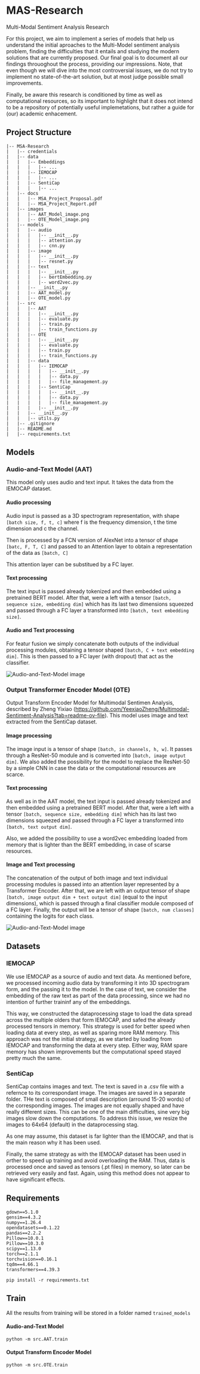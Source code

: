 # MAS-Research
Multi-Modal Sentiment Analysis Research

For this project, we aim to implement a series of models that help us understand the initial aproaches to the Multi-Model sentiment analysis problem, finding the difficulties that it entails and studying the modern solutions that are currently proposed. Our final goal is to document all our findings throuoghout the process, providing our impressions. Note, that even though we will dive into the most controversial issues, we do not try to implement no state-of-the-art solution, but at most judge possible small improvements.

Finally, be aware this research is conditioned by time as well as computational resources, so its important to highlight that it does not intend to be a repository of potentially useful implemetations, but rather a guide for (our) academic enhacement.


## Project Structure

```
|-- MSA-Research
|   |-- credentials
|   |-- data
|   |   |-- Embeddings
|   |   |   |-- ...
|   |   |-- IEMOCAP
|   |   |   |-- ...
|   |   |-- SentiCap
|   |   |   |-- ... 
|   |-- docs
|   |   |-- MSA_Project_Proposal.pdf
|   |   |-- MSA_Project_Report.pdf
|   |-- images
|   |   |-- AAT_Model_image.png
|   |   |-- OTE_Model_image.png
|   |-- models
|   |   |-- audio
|   |   |   |-- __init__.py
|   |   |   |-- attention.py
|   |   |   |-- cnn.py
|   |   |-- image
|   |   |   |-- __init__.py
|   |   |   |-- resnet.py
|   |   |-- text
|   |   |   |-- __init__.py
|   |   |   |-- bertEmbedding.py
|   |   |   |-- word2vec.py
|   |   |-- __init__.py
|   |   |-- AAT_model.py
|   |   |-- OTE_model.py
|   |-- src
|   |   |-- AAT
|   |   |   |-- __init__.py
|   |   |   |-- evaluate.py
|   |   |   |-- train.py
|   |   |   |-- train_functions.py
|   |   |-- OTE
|   |   |   |-- __init__.py
|   |   |   |-- evaluate.py
|   |   |   |-- train.py
|   |   |   |-- train_functions.py
|   |   |-- data
|   |   |   |-- IEMOCAP
|   |   |   |   |-- __init__.py
|   |   |   |   |-- data.py
|   |   |   |   |-- file_management.py
|   |   |   |-- SentiCap
|   |   |   |   |-- __init__.py
|   |   |   |   |-- data.py
|   |   |   |   |-- file_management.py
|   |   |   |-- __init__.py
|   |   |-- __init__.py
|   |   |-- utils.py
|   |-- .gitignore
|   |-- README.md
|   |-- requirements.txt
```

## Models

### Audio-and-Text Model (AAT)

This model only uses audio and text input. It takes the data from the IEMOCAP dataset.

#### Audio processing

Audio input is passed as a 3D spectrogram representation, with shape `[batch size, f, t, c]` where f is the frequency dimension, t the time dimension and c the channel.

Then is processed by a FCN version of AlexNet into a tensor of shape `[batc, F, T, C]` and passed to an Attention layer to obtain a representation of the data as `[batch, C]`

This attention layer can be substitued by a FC layer.

#### Text processing

The text input is passed already tokenized and then embedded using a pretrained BERT model. After that, were a left with a tensor `[batch, sequence size, embedding dim]` which has its last two dimensions squeezed and passed through a FC layer a transformed into `[batch, text embedding size]`.

#### Audio and Text processing

For featur fusion we simply concatenate both outputs of the individual processing modules, obtaining a tensor shaped `[batch, C + text embedding dim]`. This is then  passed to a FC layer (with dropout) that act as the classifier.


![Audio-and-Text-Model image](./images/AAT_Model_image.png)

### Output Transformer Encoder Model (OTE)

Output Transform Encoder Model for Multimodal Sentimen Analysis, described by Zheng Yixiao (https://github.com/YeexiaoZheng/Multimodal-Sentiment-Analysis?tab=readme-ov-file). This model uses image and text extracted from the SentiCap dataset.

#### Image processing

The image input is a tensor of shape `[batch, in channels, h, w]`. It passes through a ResNet-50 module and is converted into `[batch, image output dim]`. We also added the possibility for the model to replace the ResNet-50 by a simple CNN in case the data or the computational resources are scarce.

#### Text processing

As well as in the AAT model, the text input is passed already tokenized and then embedded using a pretrained BERT model. After that, were a left with a tensor `[batch, sequence size, embedding dim]` which has its last two dimensions squeezed and passed through a FC layer a transformed into `[batch, text output dim]`.

Also, we added the possibility to use a word2vec embedding loaded from memory that is lighter than the BERT embedding, in case of scarse resources.

#### Image and Text processing

The concatenation of the output of both image and text individual processing modules is passed into an attention layer represented by a Transformer Encoder. After that, we are left with an output tensor of shape `[batch, image output dim + text output dim]` (equal to the input dimensions), which is passed through a final classifier module composed of a FC layer. Finally, the output will be a tensor of shape `[batch, num classes]` containing the logits for each class.

![Audio-and-Text-Model image](./images/OTE_Model_image.png)

## Datasets

### IEMOCAP

We use IEMOCAP as a source of audio and text data. As mentioned before, we processed incoming audio data by transforming it into 3D spectrogram form, and the passing it to the model. In the case of text, we consider the embedding of the raw text as part of the data processing, since we had no intention of further traininf any of the embeddings.

This way, we constructed the dataprocessing stage to load the data spread across the multiple olders that form IEMOCAP, and safed the already processed tensors in memory. This strategy is used for better speed when loading data at every step, as well as sparing more RAM memory. This approach was not the initial strategy, as we started by loading from IEMOCAP and transforming the data at every step. Either way, RAM spare memory has shown improvements but the computational speed stayed pretty much the same.

### SentiCap

SentiCap contains images and text. The text is saved in a .csv file with a refernce to its correspondant image. The images are saved in a separate folder. THe text is composed of small description (arround 15-20 words) of the corresponding images. The images are not equally shaped and have really different sizes. This can be one of the main difficulties, sine very big images slow down the computations. To address this issue, we resize the images to 64x64 (default) in the dataprocessing stag.

As one may assume, this dataset is far lighter than the IEMOCAP, and that is the main reason why it has been used.

Finally, the same strategy as with the IEMOCAP dataset has been used in orther to speed up training and avoid overloading the RAM. Thus, data is processed once and saved as tensors (.pt files) in memory, so later can be retrieved very easily and fast. Again, using this method does not appear to have significant effects.


## Requirements

    gdown==5.1.0
    gensim==4.3.2
    numpy==1.26.4
    opendatasets==0.1.22
    pandas==2.2.2
    Pillow==10.0.1
    Pillow==10.3.0
    scipy==1.13.0
    torch==2.1.1
    torchvision==0.16.1
    tqdm==4.66.1
    transformers==4.39.3

```shell
pip install -r requirements.txt
```

## Train

All the results from training will be stored in a folder named `trained_models`

#### Audio-and-Text Model

```shell
python -m src.AAT.train
```

#### Output Transform Encoder Model
```shell
python -m src.OTE.train
```